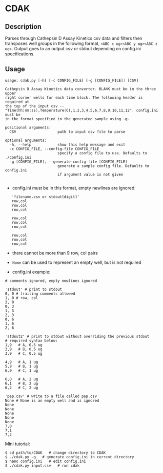 # CDAK

## Description

Parses through Cathepsin D Assay Kinetics csv data and filters then transposes well groups in the following format, `<ABC x ug><ABC y ug><ABC z ug>`. Output goes to an output csv or stdout depending on config.ini specifications.

## Usage

```
usage: cdak.py [-h] [-c CONFIG_FILE] [-g [CONFIG_FILE]] [CSV]

Cathepsin D Assay Kinetics data converter. BLANK must be in the three upper
right corner wells for each time block. The following header is required at
the top of the input csv --
"Time(hh:mm:ss),Temperature(C),1,2,3,4,5,6,7,8,9,10,11,12". config.ini must be
in the format specified in the generated sample using -g.

positional arguments:
  CSV                   path to input csv file to parse

optional arguments:
  -h, --help            show this help message and exit
  -c CONFIG_FILE, --config-file CONFIG_FILE
                        specify a config file to use. Defaults to ./config.ini
  -g [CONFIG_FILE], --generate-config-file [CONFIG_FILE]
                        generate a sample config file. Defaults to config.ini
                        if argument value is not given


```

- config.ini must be in this format, empty newlines are ignored:

```
   'filename.csv or stdout[digit]'
   row,col
   row,col
   row,col

   row,col
   row,col
   row,col

   row,col
   row,col
   row,col
```

- there cannot be more than 9 row, col pairs

- `None` can be used to represent an empty well, but is not required

- config.ini example:

```
# comments ignored, empty newlines ignored

'stdout' # print to stdout
0, 0 # trailing comments allowed
1, 0 # row, col
2, 0
0, 3
1, 3
2, 3
0, 6
1, 6
2, 6

'stdout2' # print to stdout without overriding the previous stdout
# required syntax below:
1,9   # A, 0.5 ug
2,9   # B, 0.5 ug
3,9   # C, 0.5 ug

4,9   # A, 1 ug
5,9   # B, 1 ug
6,9   # C, 1 ug

6,0   # A, 2 ug
6,1   # B, 2 ug
6,2   # C, 2 ug

'pep.csv' # write to a file called pep.csv
None # None is an empty well and is ignored
None
None
None
None
None
7,0
7,1
7,2
```

Mini tutorial:

```
$ cd path/to/CDAK   # change directory to CDAK
$ ./cdak.py -g   # generate config.ini in current directory
$ nano config.ini   # edit config.ini
$ ./cdak.py input.csv   # run cdak
```